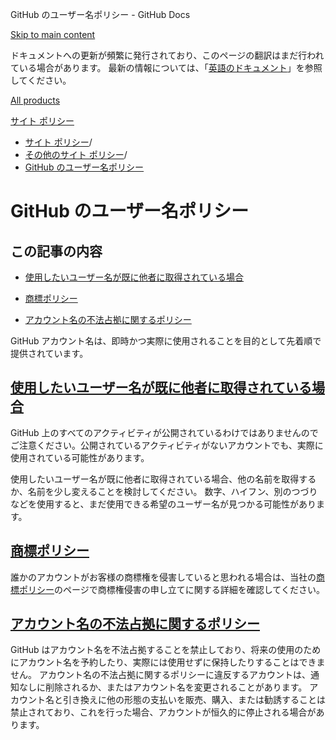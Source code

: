 GitHub のユーザー名ポリシー - GitHub Docs

[Skip to main content](#main-content)

ドキュメントへの更新が頻繁に発行されており、このページの翻訳はまだ行われている場合があります。 最新の情報については、「[英語のドキュメント](/en)」を参照してください。

[All products](/ja)

[サイト ポリシー](/ja/site-policy)

* [サイト ポリシー](/ja/site-policy)/
* [その他のサイト ポリシー](/ja/site-policy/other-site-policies)/
* [GitHub のユーザー名ポリシー](/ja/site-policy/other-site-policies/github-username-policy)

GitHub のユーザー名ポリシー
==========

この記事の内容
----------

* [使用したいユーザー名が既に他者に取得されている場合](#what-if-the-username-i-want-is-already-taken)

* [商標ポリシー](#trademark-policy)

* [アカウント名の不法占拠に関するポリシー](#name-squatting-policy)

GitHub アカウント名は、即時かつ実際に使用されることを目的として先着順で提供されています。

[使用したいユーザー名が既に他者に取得されている場合](#what-if-the-username-i-want-is-already-taken)
----------

GitHub 上のすべてのアクティビティが公開されているわけではありませんのでご注意ください。公開されているアクティビティがないアカウントでも、実際に使用されている可能性があります。

使用したいユーザー名が既に他者に取得されている場合、他の名前を取得するか、名前を少し変えることを検討してください。 数字、ハイフン、別のつづりなどを使用すると、まだ使用できる希望のユーザー名が見つかる可能性があります。

[商標ポリシー](#trademark-policy)
----------

誰かのアカウントがお客様の商標権を侵害していると思われる場合は、当社の[商標ポリシー](/ja/site-policy/content-removal-policies/github-trademark-policy)のページで商標権侵害の申し立てに関する詳細を確認してください。

[アカウント名の不法占拠に関するポリシー](#name-squatting-policy)
----------

GitHub はアカウント名を不法占拠することを禁止しており、将来の使用のためにアカウント名を予約したり、実際には使用せずに保持したりすることはできません。 アカウント名の不法占拠に関するポリシーに違反するアカウントは、通知なしに削除されるか、またはアカウント名を変更されることがあります。 アカウント名と引き換えに他の形態の支払いを販売、購入、または勧誘することは禁止されており、これを行った場合、アカウントが恒久的に停止される場合があります。
